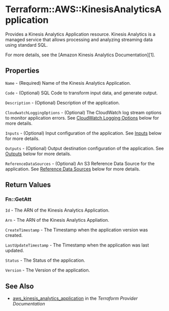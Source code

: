 # Terraform::AWS::KinesisAnalyticsApplication

Provides a Kinesis Analytics Application resource. Kinesis Analytics is a managed service that
allows processing and analyzing streaming data using standard SQL.

For more details, see the [Amazon Kinesis Analytics Documentation][1].

## Properties

`Name` - (Required) Name of the Kinesis Analytics Application.

`Code` - (Optional) SQL Code to transform input data, and generate output.

`Description` - (Optional) Description of the application.

`CloudwatchLoggingOptions` - (Optional) The CloudWatch log stream options to monitor application errors. See [CloudWatch Logging Options](#cloudwatch-logging-options) below for more details.

`Inputs` - (Optional) Input configuration of the application. See [Inputs](#inputs) below for more details.

`Outputs` - (Optional) Output destination configuration of the application. See [Outputs](#outputs) below for more details.

`ReferenceDataSources` - (Optional) An S3 Reference Data Source for the application. See [Reference Data Sources](#reference-data-sources) below for more details.


## Return Values

### Fn::GetAtt

`Id` - The ARN of the Kinesis Analytics Application.

`Arn` - The ARN of the Kinesis Analytics Appliation.

`CreateTimestamp` - The Timestamp when the application version was created.

`LastUpdateTimestamp` - The Timestamp when the application was last updated.

`Status` - The Status of the application.

`Version` - The Version of the application.

## See Also

* [aws_kinesis_analytics_application](https://www.terraform.io/docs/providers/aws/r/kinesis_analytics_application.html) in the _Terraform Provider Documentation_